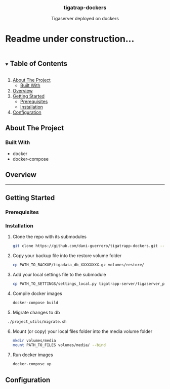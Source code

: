 <!--
*** Thanks for checking out the Best-README-Template. If you have a suggestion
*** that would make this better, please fork the repo and create a pull request
*** or simply open an issue with the tag "enhancement".
*** Thanks again! Now go create something AMAZING! :D
***
***
***
*** To avoid retyping too much info. Do a search and replace for the following:
*** dani-guerrero, db-photo-migrations, twitter_handle, email, db-photo-migrations, A tool to remove duplicate photos in tigaserver
-->



<!-- PROJECT SHIELDS -->
<!--
*** I'm using markdown "reference style" links for readability.
*** Reference links are enclosed in brackets [ ] instead of parentheses ( ).
*** See the bottom of this document for the declaration of the reference variables
*** for contributors-url, forks-url, etc. This is an optional, concise syntax you may use.
*** https://www.markdownguide.org/basic-syntax/#reference-style-links
-->
<p align="center">
  <a href="https://github.com/dani-guerrero/tigatrap-dockers">
  </a>

  <h3 align="center">tigatrap-dockers</h3>

  <p align="center">
    Tigaserver deployed on dockers
    <br />
</p>
<h1>Readme under construction...</h1>


<!-- TABLE OF CONTENTS -->
<details open="open">
  <summary><h2 style="display: inline-block">Table of Contents</h2></summary>
  <ol>
    <li>
      <a href="#about-the-project">About The Project</a>
      <ul>
        <li><a href="#built-with">Built With</a></li>
      </ul>
    </li>
    <li>
      <a href="#overview">Overview</a>
    </li>
    <li>
      <a href="#getting-started">Getting Started</a>
      <ul>
        <li><a href="#prerequisites">Prerequisites</a></li>
        <li><a href="#installation">Installation</a></li>
      </ul>
    <li>
      <a href="#configuration">Configuration</a>
    </li>
    </li>
  </ol>
</details>



<!-- ABOUT THE PROJECT -->
## About The Project


### Built With

* []() docker
* []() docker-compose
## Overview

<hr>

<!-- GETTING STARTED -->
## Getting Started


### Prerequisites


### Installation

1. Clone the repo with its submodules
   ```sh
   git clone https://github.com/dani-guerrero/tigatrapp-dockers.git --recursive
   ```
2. Copy your backup file into the restore volume folder
   ```sh
   cp PATH_TO_BACKUP/tigadata_db_XXXXXXXX.gz volumes/restore/
   ```
3. Add your local settings file to the submodule
   ```sh
   cp PATH_TO_SETTINGS/settings_local.py tigatrapp-server/tigaserver_project/
   ``` 
4. Compile docker images
   ```sh
   docker-compose build
   ```
5. Migrate changes to db
  ```sh
   ./project_utils/migrate.sh
   ```
6. Mount (or copy) your local files folder into the media volume folder
   ```sh
   mkdir volumes/media
   mount PATH_TO_FILES volumes/media/ --bind
   ```
7. Run docker images
   ```sh
   docker-compose up
   ```



<!-- USAGE EXAMPLES -->
## Configuration
